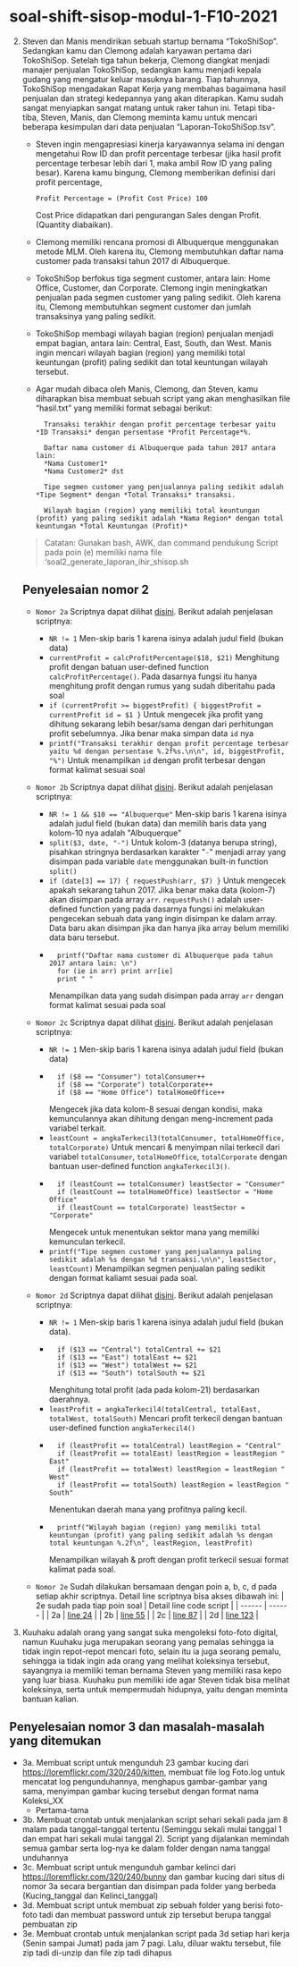 # soal-shift-sisop-modul-1-F10-2021

2.  Steven dan Manis mendirikan sebuah startup bernama “TokoShiSop”. Sedangkan kamu dan Clemong adalah karyawan pertama dari TokoShiSop. Setelah tiga tahun bekerja, Clemong diangkat menjadi manajer penjualan TokoShiSop, sedangkan kamu menjadi kepala gudang yang mengatur keluar masuknya barang. Tiap tahunnya, TokoShiSop mengadakan Rapat Kerja yang membahas bagaimana hasil penjualan dan strategi kedepannya yang akan diterapkan. Kamu sudah sangat menyiapkan sangat matang untuk raker tahun ini. Tetapi tiba-tiba, Steven, Manis, dan Clemong meminta kamu untuk mencari beberapa kesimpulan dari data penjualan “Laporan-TokoShiSop.tsv”.

    - Steven ingin mengapresiasi kinerja karyawannya selama ini dengan mengetahui Row ID dan profit percentage terbesar (jika hasil profit percentage terbesar lebih dari 1, maka ambil Row ID yang paling besar). Karena kamu bingung, Clemong memberikan definisi dari profit percentage,

      `Profit Percentage = (Profit Cost Price) 100`

      Cost Price didapatkan dari pengurangan Sales dengan Profit. (Quantity diabaikan).

    - Clemong memiliki rencana promosi di Albuquerque menggunakan metode MLM. Oleh karena itu, Clemong membutuhkan daftar nama customer pada transaksi tahun 2017 di Albuquerque.

    - TokoShiSop berfokus tiga segment customer, antara lain: Home Office, Customer, dan Corporate. Clemong ingin meningkatkan penjualan pada segmen customer yang paling sedikit. Oleh karena itu, Clemong membutuhkan segment customer dan jumlah transaksinya yang paling sedikit.

    - TokoShiSop membagi wilayah bagian (region) penjualan menjadi empat bagian, antara lain: Central, East, South, dan West. Manis ingin mencari wilayah bagian (region) yang memiliki total keuntungan (profit) paling sedikit dan total keuntungan wilayah tersebut.

    - Agar mudah dibaca oleh Manis, Clemong, dan Steven, kamu diharapkan bisa membuat sebuah script yang akan menghasilkan file “hasil.txt” yang memiliki format sebagai berikut:

            Transaksi terakhir dengan profit percentage terbesar yaitu *ID Transaksi* dengan persentase *Profit Percentage*%.

            Daftar nama customer di Albuquerque pada tahun 2017 antara lain:
            *Nama Customer1*
            *Nama Customer2* dst

            Tipe segmen customer yang penjualannya paling sedikit adalah *Tipe Segment* dengan *Total Transaksi* transaksi.

            Wilayah bagian (region) yang memiliki total keuntungan (profit) yang paling sedikit adalah *Nama Region* dengan total keuntungan *Total Keuntungan (Profit)*

    > Catatan:
    > Gunakan bash, AWK, dan command pendukung
    > Script pada poin (e) memiliki nama file ‘soal2_generate_laporan_ihir_shisop.sh

    ## Penyelesaian nomor 2

    - `Nomor 2a` Scriptnya dapat dilihat [disini](https://github.com/Allam0053/soal-shift-sisop-modul-1-F10-2021/blob/main/soal2/soal2_generate_laporan_ihir_shisop.sh#L3). Berikut adalah penjelasan scriptnya:
      - `NR != 1` Men-skip baris 1 karena isinya adalah judul field (bukan data)
      - `currentProfit = calcProfitPercentage($18, $21)` Menghitung profit dengan batuan user-defined function `calcProfitPercentage()`. Pada dasarnya fungsi itu hanya menghitung profit dengan rumus yang sudah diberitahu pada soal
      - `if (currentProfit >= biggestProfit) { biggestProfit = currentProfit id = $1 }`
        Untuk mengecek jika profit yang dihitung sekarang lebih besar/sama dengan dari perhitungan profit sebelumnya. Jika benar maka simpan data `id` nya
      - `printf("Transaksi terakhir dengan profit percentage terbesar yaitu %d dengan persentase %.2f%s.\n\n", id, biggestProfit, "%")`
        Untuk menampilkan `id` dengan profit terbesar dengan format kalimat sesuai soal
    - `Nomor 2b` Scriptnya dapat dilihat [disini](https://github.com/Allam0053/soal-shift-sisop-modul-1-F10-2021/blob/main/soal2/soal2_generate_laporan_ihir_shisop.sh#L27). Berikut adalah penjelasan scriptnya:

      - `NR != 1 && $10 == "Albuquerque"` Men-skip baris 1 karena isinya adalah judul field (bukan data) dan memilih baris data yang kolom-10 nya adalah "Albuquerque"
      - `split($3, date, "-")` Untuk kolom-3 (datanya berupa string), pisahkan stringnya berdasarkan karakter "`-`" menjadi array yang disimpan pada variable `date` menggunakan built-in function `split()`
      - `if (date[3] == 17) { requestPush(arr, $7) }`
        Untuk mengecek apakah sekarang tahun 2017. Jika benar maka data (kolom-7) akan disimpan pada array `arr`. `requestPush()` adalah user-defined function yang pada dasarnya fungsi ini melakukan pengecekan sebuah data yang ingin disimpan ke dalam array. Data baru akan disimpan jika dan hanya jika array belum memiliki data baru tersebut.
      -       printf("Daftar nama customer di Albuquerque pada tahun 2017 antara lain: \n")
              for (ie in arr) print arr[ie]
              print " "
        Menampilkan data yang sudah disimpan pada array `arr` dengan format kalimat sesuai pada soal

    - `Nomor 2c` Scriptnya dapat dilihat [disini](https://github.com/Allam0053/soal-shift-sisop-modul-1-F10-2021/blob/main/soal2/soal2_generate_laporan_ihir_shisop.sh#L58). Berikut adalah penjelasan scriptnya:
      - `NR != 1` Men-skip baris 1 karena isinya adalah judul field (bukan data)
      -       if ($8 == "Consumer") totalConsumer++
              if ($8 == "Corporate") totalCorporate++
              if ($8 == "Home Office") totalHomeOffice++
        Mengecek jika data kolom-8 sesuai dengan kondisi, maka kemunculannya akan dihitung dengan meng-increment pada variabel terkait.
      - `leastCount = angkaTerkecil3(totalConsumer, totalHomeOffice, totalCorporate)`
        Untuk mencari & menyimpan nilai terkecil dari variabel `totalConsumer`, `totalHomeOffice`, `totalCorporate` dengan bantuan user-defined function `angkaTerkecil3()`.
      -       if (leastCount == totalConsumer) leastSector = "Consumer"
              if (leastCount == totalHomeOffice) leastSector = "Home Office"
              if (leastCount == totalCorporate) leastSector = "Corporate"
        Mengecek untuk menentukan sektor mana yang memiliki kemunculan terkecil.
      - `printf("Tipe segmen customer yang penjualannya paling sedikit adalah %s dengan %d transaksi.\n\n", leastSector, leastCount)`
        Menampilkan segmen penjualan paling sedikit dengan format kaliamt sesuai pada soal.
    - `Nomor 2d` Scriptnya dapat dilihat [disini](https://github.com/Allam0053/soal-shift-sisop-modul-1-F10-2021/blob/main/soal2/soal2_generate_laporan_ihir_shisop.sh#L90). Berikut adalah penjelasan scriptnya:
      - `NR != 1` Men-skip baris 1 karena isinya adalah judul field (bukan data).
      -       if ($13 == "Central") totalCentral += $21
              if ($13 == "East") totalEast += $21
              if ($13 == "West") totalWest += $21
              if ($13 == "South") totalSouth += $21
        Menghitung total profit (ada pada kolom-21) berdasarkan daerahnya.
      - `leastProfit = angkaTerkecil4(totalCentral, totalEast, totalWest, totalSouth)`
        Mencari profit terkecil dengan bantuan user-defined function `angkaTerkecil4()`
      -       if (leastProfit == totalCentral) leastRegion = "Central"
              if (leastProfit == totalEast) leastRegion = leastRegion " East"
              if (leastProfit == totalWest) leastRegion = leastRegion " West"
              if (leastProfit == totalSouth) leastRegion = leastRegion " South"
        Menentukan daerah mana yang profitnya paling kecil.
      -       printf("Wilayah bagian (region) yang memiliki total keuntungan (profit) yang paling sedikit adalah %s dengan total keuntungan %.2f\n", leastRegion, leastProfit)
        Menampilkan wilayah & proft dengan profit terkecil sesuai format kalimat pada soal.
    - `Nomor 2e` Sudah dilakukan bersamaan dengan poin a, b, c, d pada setiap akhir scriptnya. Detail line scriptnya bisa akses dibawah ini:
      | 2e sudah pada tiap poin soal | Detail line code script |
      | ------ | ------ |
      | 2a | [line 24](https://github.com/Allam0053/soal-shift-sisop-modul-1-F10-2021/blob/main/soal2/soal2_generate_laporan_ihir_shisop.sh#L24) |
      | 2b | [line 55](https://github.com/Allam0053/soal-shift-sisop-modul-1-F10-2021/blob/main/soal2/soal2_generate_laporan_ihir_shisop.sh#L55) |
      | 2c | [line 87](https://github.com/Allam0053/soal-shift-sisop-modul-1-F10-2021/blob/main/soal2/soal2_generate_laporan_ihir_shisop.sh#L87) |
      | 2d | [line 123](https://github.com/Allam0053/soal-shift-sisop-modul-1-F10-2021/blob/main/soal2/soal2_generate_laporan_ihir_shisop.sh#L123) |

3.  Kuuhaku adalah orang yang sangat suka mengoleksi foto-foto digital, namun Kuuhaku juga merupakan seorang yang pemalas sehingga ia tidak ingin repot-repot mencari foto, selain itu ia juga seorang pemalu, sehingga ia tidak ingin ada orang yang melihat koleksinya tersebut, sayangnya ia memiliki teman bernama Steven yang memiliki rasa kepo yang luar biasa. Kuuhaku pun memiliki ide agar Steven tidak bisa melihat koleksinya, serta untuk mempermudah hidupnya, yaitu dengan meminta bantuan kalian.

## Penyelesaian nomor 3 dan masalah-masalah yang ditemukan

- 3a. Membuat script untuk mengunduh 23 gambar kucing dari https://loremflickr.com/320/240/kitten, membuat file log Foto.log untuk mencatat log pengunduhannya, menghapus gambar-gambar yang sama, menyimpan gambar kucing tersebut dengan format nama Koleksi_XX
    - Pertama-tama
- 3b. Membuat crontab untuk menjalankan script sehari sekali pada jam 8 malam pada tanggal-tanggal tertentu (Seminggu sekali mulai tanggal 1 dan empat hari sekali mulai tanggal 2). Script yang dijalankan memindah semua gambar serta log-nya ke dalam folder dengan nama tanggal unduhannya
- 3c. Membuat script untuk mengunduh gambar kelinci dari https://loremflickr.com/320/240/bunny dan gambar kucing dari situs di nomor 3a secara bergantian dan disimpan pada folder yang berbeda (Kucing_tanggal dan Kelinci_tanggal)
- 3d. Membuat script untuk membuat zip sebuah folder yang berisi foto-foto tadi dan membuat password untuk zip tersebut berupa tanggal pembuatan zip
- 3e. Membuat crontab untuk menjalankan script pada 3d setiap hari kerja (Senin sampai Jumat) pada jam 7 pagi. Lalu, diluar waktu tersebut, file zip tadi di-unzip dan file zip tadi dihapus
